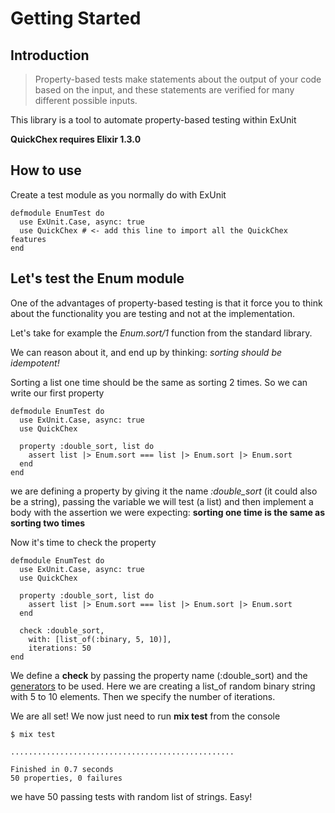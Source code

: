 # Getting Started

## Introduction

> Property-based tests make statements about the output of your code based on
> the input, and these statements are verified for many different possible
> inputs.

This library is a tool to automate property-based testing within ExUnit

**QuickChex requires Elixir 1.3.0**

## How to use

Create a test module as you normally do with ExUnit

```
defmodule EnumTest do
  use ExUnit.Case, async: true
  use QuickChex # <- add this line to import all the QuickChex features
end
```

## Let's test the Enum module

One of the advantages of property-based testing is that it force you to think
about the functionality you are testing and not at the implementation.

Let's take for example the *Enum.sort/1* function from the standard library.

We can reason about it, and end up by thinking: *sorting should be idempotent!*

Sorting a list one time should be the same as sorting 2 times. So we can write
our first property

```
defmodule EnumTest do
  use ExUnit.Case, async: true
  use QuickChex

  property :double_sort, list do
    assert list |> Enum.sort === list |> Enum.sort |> Enum.sort
  end
end
```

we are defining a property by giving it the name *:double_sort* (it could also
be a string), passing the variable we will test (a list) and then implement a
body with the assertion we were expecting: **sorting one time is the same as
sorting two times**

Now it's time to check the property

```
defmodule EnumTest do
  use ExUnit.Case, async: true
  use QuickChex

  property :double_sort, list do
    assert list |> Enum.sort === list |> Enum.sort |> Enum.sort
  end

  check :double_sort,
    with: [list_of(:binary, 5, 10)],
    iterations: 50
end
```

We define a **check** by passing the property name (:double_sort) and the
[generators](https://hexdocs.pm/quick_chex/QuickChex.Generators.html) to be
used. Here we are creating a list_of random binary string with 5 to 10 elements.
Then we specify the number of iterations.

We are all set! We now just need to run **mix test** from the console

```
$ mix test

..................................................

Finished in 0.7 seconds
50 properties, 0 failures
```

we have 50 passing tests with random list of strings. Easy!
